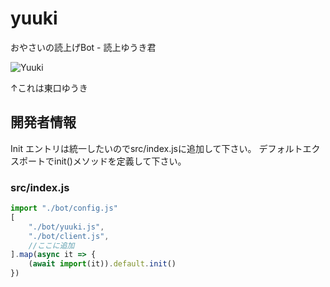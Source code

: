 # yuuki

おやさいの読上げBot - 読上ゆうき君

![Yuuki](https://cdn.discordapp.com/attachments/718050872663212086/798517864570290197/2020-07-02_213857.png)

↑これは東口ゆうき

## 開発者情報

Init
エントリは統一したいのでsrc/index.jsに追加して下さい。
デフォルトエクスポートでinit()メソッドを定義して下さい。
### src/index.js
```javascript
import "./bot/config.js"
[
    "./bot/yuuki.js",
    "./bot/client.js",
    //ここに追加
].map(async it => {
    (await import(it)).default.init()
})
```
